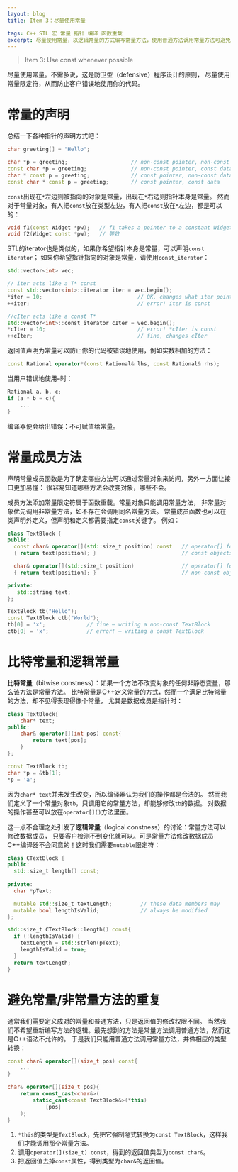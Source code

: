 ```yaml
---
layout: blog
title: Item 3：尽量使用常量

tags: C++ STL 宏 常量 指针 编译 函数重载
excerpt: 尽量使用常量，以逻辑常量的方式编写常量方法，使用普通方法调用常量方法可避免代码重复。
---
```


> Item 3: Use const whenever possible

尽量使用常量。不需多说，这是防卫型（defensive）程序设计的原则，
尽量使用常量限定符，从而防止客户错误地使用你的代码。

# 常量的声明

总结一下各种指针的声明方式吧：

```cpp
char greeting[] = "Hello";

char *p = greeting;                    // non-const pointer, non-const data
const char *p = greeting;              // non-const pointer, const data
char * const p = greeting;             // const pointer, non-const data
const char * const p = greeting;       // const pointer, const data 
```

`const`出现在`*`左边则被指向的对象是常量，出现在`*`右边则指针本身是常量。
然而对于常量对象，有人把`const`放在类型左边，有人把`const`放在`*`左边，都是可以的：

```cpp
void f1(const Widget *pw);   // f1 takes a pointer to a constant Widget object
void f2(Widget const *pw);   // 等效
```

STL的iterator也是类似的，如果你希望指针本身是常量，可以声明`const iterator`；
如果你希望指针指向的对象是常量，请使用`const_iterator`：

```cpp
std::vector<int> vec;

// iter acts like a T* const
const std::vector<int>::iterator iter = vec.begin();
*iter = 10;                              // OK, changes what iter points to
++iter;                                  // error! iter is const

//cIter acts like a const T*
std::vector<int>::const_iterator cIter = vec.begin();
*cIter = 10;                             // error! *cIter is const
++cIter;                                 // fine, changes cIter
```

返回值声明为常量可以防止你的代码被错误地使用，例如实数相加的方法：

```cpp
const Rational operator*(const Rational& lhs, const Rational& rhs);
```

当用户错误地使用`=`时：

```cpp
Rational a, b, c;
if (a * b = c){
    ...
}
```

编译器便会给出错误：不可赋值给常量。

<!--more-->

# 常量成员方法

声明常量成员函数是为了确定哪些方法可以通过常量对象来访问，另外一方面让接口更加易懂：
很容易知道哪些方法会改变对象，哪些不会。

成员方法添加常量限定符属于函数重载。常量对象只能调用常量方法，
非常量对象优先调用非常量方法，如不存在会调用同名常量方法。
常量成员函数也可以在类声明外定义，但声明和定义都需要指定`const`关键字。
例如：

```cpp
class TextBlock {
public:
  const char& operator[](std::size_t position) const   // operator[] for
  { return text[position]; }                           // const objects

  char& operator[](std::size_t position)               // operator[] for
  { return text[position]; }                           // non-const objects

private:
   std::string text;
};

TextBlock tb("Hello");
const TextBlock ctb("World");
tb[0] = 'x';             // fine — writing a non-const TextBlock
ctb[0] = 'x';            // error! — writing a const TextBlock
```

# 比特常量和逻辑常量

**比特常量**（bitwise constness）：如果一个方法不改变对象的任何非静态变量，那么该方法是常量方法。
比特常量是C++定义常量的方式，然而一个满足比特常量的方法，却不见得表现得像个常量，
尤其是数据成员是指针时：

```cpp
class TextBlock{
    char* text;
public:
    char& operator[](int pos) const{
        return text[pos];
    }
};

const TextBlock tb;
char *p = &tb[1];
*p = 'a';
```

因为`char* text`并未发生改变，所以编译器认为我们的操作都是合法的。
然而我们定义了一个常量对象`tb`，只调用它的常量方法，却能够修改`tb`的数据。
对数据的操作甚至可以放在`operator[]()`方法里面。

这一点不合理之处引发了**逻辑常量**（logical constness）的讨论：常量方法可以修改数据成员，
只要客户检测不到变化就可以。可是常量方法修改数据成员C++编译器不会同意的！这时我们需要`mutable`限定符：

```cpp
class CTextBlock {
public:
  std::size_t length() const;
  
private:
  char *pText;

  mutable std::size_t textLength;         // these data members may
  mutable bool lengthIsValid;             // always be modified
};                                     

std::size_t CTextBlock::length() const{
  if (!lengthIsValid) {
    textLength = std::strlen(pText);
    lengthIsValid = true;          
  }
  return textLength;
}
```

# 避免常量/非常量方法的重复

通常我们需要定义成对的常量和普通方法，只是返回值的修改权限不同。
当然我们不希望重新编写方法的逻辑。最先想到的方法是常量方法调用普通方法，然而这是C++语法不允许的。
于是我们只能用普通方法调用常量方法，并做相应的类型转换：

```cpp
const char& operator[](size_t pos) const{
    ...
}

char& operator[](size_t pos){
    return const_cast<char&>(
        static_cast<const TextBlock&>(*this)
            [pos]   
    );
}
```

1. `*this`的类型是`TextBlock`，先把它强制隐式转换为`const TextBlock`，这样我们才能调用那个常量方法。
2. 调用`operator[](size_t) const`，得到的返回值类型为`const char&`。
3. 把返回值去掉`const`属性，得到类型为`char&`的返回值。

